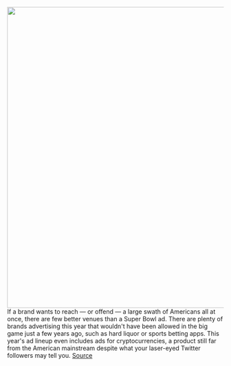 <img src='https://cdn.vox-cdn.com/thumbor/8FiK2PpC6b-jxa6BhtEORp59tkw=/0x0:5000x3338/1200x800/filters:focal(2100x1269:2900x2069)/cdn.vox-cdn.com/uploads/chorus_image/image/70484488/1237915530.0.jpg' width='700px' /><br/>
If a brand wants to reach — or offend — a large swath of Americans all at once, there are few better venues than a Super Bowl ad. There are plenty of brands advertising this year that wouldn't have been allowed in the big game just a few years ago, such as hard liquor or sports betting apps. This year's ad lineup even includes ads for cryptocurrencies, a product still far from the American mainstream despite what your laser-eyed Twitter followers may tell you.
<a href='https://www.theverge.com/2022/2/8/22911200/super-bowl-ads-cannabis-weed'> Source <a/>